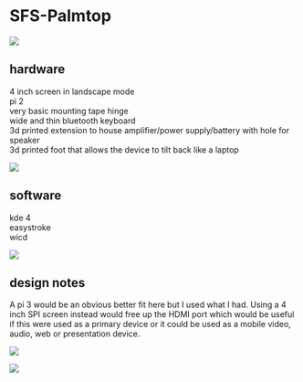 # SFS-Palmtop

![](https://github.com/bobbybudnick/SFS-Palmtop/blob/master/WIN_20171031_182310.JPG)

hardware
-----
4 inch screen in landscape mode  
pi 2  
very basic mounting tape hinge  
wide and thin bluetooth keyboard  
3d printed extension to house amplifier/power supply/battery with hole for speaker  
3d printed foot that allows the device to tilt back like a laptop

![](https://github.com/bobbybudnick/SFS-Palmtop/blob/master/WIN_20171031_182148.JPG)

software
-----
kde 4  
easystroke  
wicd

![](https://github.com/bobbybudnick/SFS-Palmtop/blob/master/WIN_20171031_182508.JPG)

design notes
-----
A pi 3 would be an obvious better fit here but I used what I had.  Using a 4 inch SPI screen instead would free up the HDMI port which would be useful if this were used as a primary device or it could be used as a mobile video, audio, web or presentation device.

![](https://github.com/bobbybudnick/SFS-Palmtop/blob/master/WIN_20171031_183830.JPG)

![](https://github.com/bobbybudnick/SFS-Palmtop/blob/master/WIN_20171031_182702.JPG)


